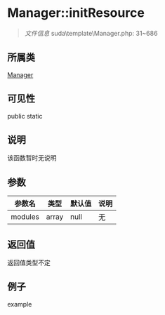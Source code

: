# Manager::initResource

> *文件信息* suda\template\Manager.php: 31~686
## 所属类 

[Manager](../Manager.md)

## 可见性

  public  static
## 说明

该函数暂时无说明

## 参数

| 参数名 | 类型 | 默认值 | 说明 |
|--------|-----|-------|-------|
| modules |  array | null | 无 |

## 返回值
返回值类型不定

## 例子

example